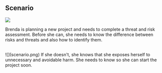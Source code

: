 ## Scenario
![](scenario.png)

Brenda is planning a new project and needs to complete a threat and risk assessment. Before she can, she needs to know the difference between risks and threats and also how to identify them.

<br>
![](scenario.png)
If she doesn't, she knows that she exposes herself to unnecessary and avoidable harm. She needs to know so she can start the project soon.
